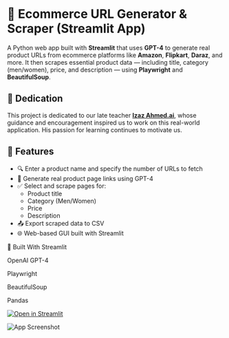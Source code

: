 # 🛒 Ecommerce URL Generator & Scraper (Streamlit App)

A Python web app built with **Streamlit** that uses **GPT-4** to generate real product URLs from ecommerce platforms like **Amazon**, **Flipkart**, **Daraz**, and more. It then scrapes essential product data — including title, category (men/women), price, and description — using **Playwright** and **BeautifulSoup**.


## 🙏 Dedication

This project is dedicated to our late teacher [**Izaz Ahmed.ai**](https://github.com/izazahmad-ai), whose guidance and encouragement inspired us to work on this real-world application. His passion for learning continues to motivate us.

## 📌 Features

- 🔍 Enter a product name and specify the number of URLs to fetch
- 🤖 Generate real product page links using GPT-4
- ✅ Select and scrape pages for:
  - Product title
  - Category (Men/Women)
  - Price
  - Description
- 📤 Export scraped data to CSV
- 🌐 Web-based GUI built with Streamlit

🧠 Built With
Streamlit

OpenAI GPT-4

Playwright

BeautifulSoup

Pandas

[![Open in Streamlit](https://static.streamlit.io/badges/streamlit_badge_black_white.svg)](https://ecommerceurlgenerator-3ztdey8bh7cm74g4venh9b.streamlit.app/)

![App Screenshot](images/app_screenshot.png)



